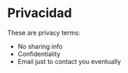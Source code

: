 #  **Privacidad** 

These are privacy terms:

- No sharing info
- Confidentiality
- Email just to contact you eventually
